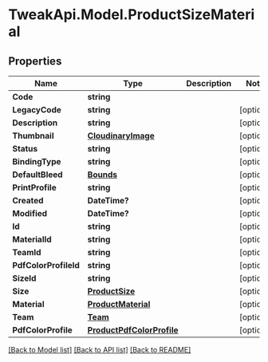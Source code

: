 # TweakApi.Model.ProductSizeMaterial
## Properties

Name | Type | Description | Notes
------------ | ------------- | ------------- | -------------
**Code** | **string** |  | 
**LegacyCode** | **string** |  | [optional] 
**Description** | **string** |  | [optional] 
**Thumbnail** | [**CloudinaryImage**](CloudinaryImage.md) |  | [optional] 
**Status** | **string** |  | [optional] 
**BindingType** | **string** |  | [optional] 
**DefaultBleed** | [**Bounds**](Bounds.md) |  | [optional] 
**PrintProfile** | **string** |  | [optional] 
**Created** | **DateTime?** |  | [optional] 
**Modified** | **DateTime?** |  | [optional] 
**Id** | **string** |  | [optional] 
**MaterialId** | **string** |  | [optional] 
**TeamId** | **string** |  | [optional] 
**PdfColorProfileId** | **string** |  | [optional] 
**SizeId** | **string** |  | [optional] 
**Size** | [**ProductSize**](ProductSize.md) |  | [optional] 
**Material** | [**ProductMaterial**](ProductMaterial.md) |  | [optional] 
**Team** | [**Team**](Team.md) |  | [optional] 
**PdfColorProfile** | [**ProductPdfColorProfile**](ProductPdfColorProfile.md) |  | [optional] 

[[Back to Model list]](../README.md#documentation-for-models) [[Back to API list]](../README.md#documentation-for-api-endpoints) [[Back to README]](../README.md)

